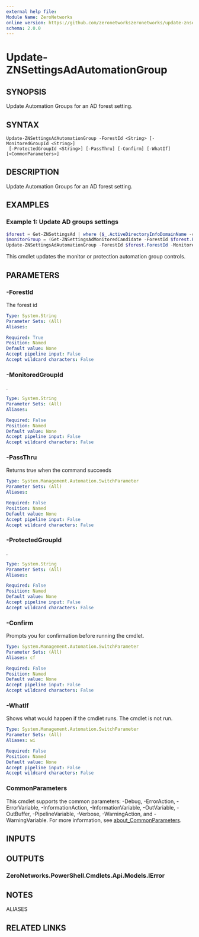 ```yaml
---
external help file:
Module Name: ZeroNetworks
online version: https://github.com/zeronetworkszeronetworks/update-znsettingsadautomationgroup
schema: 2.0.0
---
```


# Update-ZNSettingsAdAutomationGroup

## SYNOPSIS
Update Automation Groups for an AD forest setting.

## SYNTAX

```
Update-ZNSettingsAdAutomationGroup -ForestId <String> [-MonitoredGroupId <String>]
 [-ProtectedGroupId <String>] [-PassThru] [-Confirm] [-WhatIf] [<CommonParameters>]
```

## DESCRIPTION
Update Automation Groups for an AD forest setting.

## EXAMPLES

### Example 1: Update AD groups settings
```powershell
$forest = Get-ZNSettingsAd | where {$_.ActiveDirectoryInfoDomainName -eq "test.local"}
$monitorGroup = (Get-ZNSettingsAdMonitoredCandidate -ForestId $forest.ForestId).Items | where {$_.Name -eq "All AD Assets"}
Update-ZNSettingsAdAutomationGroup -ForestId $forest.ForestId -MonitoredGroupId $monitorGroup.Id

```

This cmdlet updates the monitor or protection automation group controls.

## PARAMETERS

### -ForestId
The forest id

```yaml
Type: System.String
Parameter Sets: (All)
Aliases:

Required: True
Position: Named
Default value: None
Accept pipeline input: False
Accept wildcard characters: False
```

### -MonitoredGroupId
.

```yaml
Type: System.String
Parameter Sets: (All)
Aliases:

Required: False
Position: Named
Default value: None
Accept pipeline input: False
Accept wildcard characters: False
```

### -PassThru
Returns true when the command succeeds

```yaml
Type: System.Management.Automation.SwitchParameter
Parameter Sets: (All)
Aliases:

Required: False
Position: Named
Default value: None
Accept pipeline input: False
Accept wildcard characters: False
```

### -ProtectedGroupId
.

```yaml
Type: System.String
Parameter Sets: (All)
Aliases:

Required: False
Position: Named
Default value: None
Accept pipeline input: False
Accept wildcard characters: False
```

### -Confirm
Prompts you for confirmation before running the cmdlet.

```yaml
Type: System.Management.Automation.SwitchParameter
Parameter Sets: (All)
Aliases: cf

Required: False
Position: Named
Default value: None
Accept pipeline input: False
Accept wildcard characters: False
```

### -WhatIf
Shows what would happen if the cmdlet runs.
The cmdlet is not run.

```yaml
Type: System.Management.Automation.SwitchParameter
Parameter Sets: (All)
Aliases: wi

Required: False
Position: Named
Default value: None
Accept pipeline input: False
Accept wildcard characters: False
```

### CommonParameters
This cmdlet supports the common parameters: -Debug, -ErrorAction, -ErrorVariable, -InformationAction, -InformationVariable, -OutVariable, -OutBuffer, -PipelineVariable, -Verbose, -WarningAction, and -WarningVariable. For more information, see [about_CommonParameters](http://go.microsoft.com/fwlink/?LinkID=113216).

## INPUTS

## OUTPUTS

### ZeroNetworks.PowerShell.Cmdlets.Api.Models.IError

## NOTES

ALIASES

## RELATED LINKS

